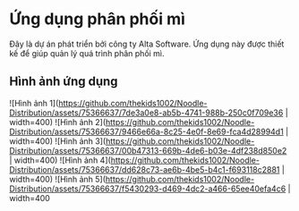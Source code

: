 # Ứng dụng phân phối mì

Đây là dự án phát triển bởi công ty Alta Software. Ứng dụng này được thiết kế để giúp quản lý quá trình phân phối mì.

## Hình ảnh ứng dụng

![Hình ảnh 1](https://github.com/thekids1002/Noodle-Distribution/assets/75366637/7de3a0e8-ab5b-4741-988b-250c0f709e36 | width=400)
![Hình ảnh 2](https://github.com/thekids1002/Noodle-Distribution/assets/75366637/9466e66a-8c25-4e0f-8e69-fca4d28994d1 | width=400)
![Hình ảnh 3](https://github.com/thekids1002/Noodle-Distribution/assets/75366637/00b47313-669b-4de6-b03e-4df238d850e2 | width=400)
![Hình ảnh 4](https://github.com/thekids1002/Noodle-Distribution/assets/75366637/dd628c73-ae6b-4be5-b4c1-f693118c2881 | width=400)
![Hình ảnh 5](https://github.com/thekids1002/Noodle-Distribution/assets/75366637/f5430293-d469-4dc2-a466-65ee40efa4c6 | width=400

